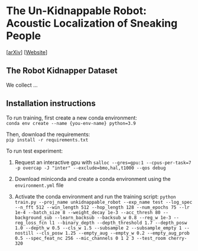 # The Un-Kidnappable Robot: Acoustic Localization of Sneaking People

[[arXiv](https://arxiv.org/abs/2310.03743)] [[Website](https://sites.google.com/view/unkidnappable-robot)]

## The Robot Kidnapper Dataset

We collect ...

## Installation instructions

To run training, first create a new conda environment: \
`conda env create --name {you-env-name} python=3.9`

Then, download the requirements: \
`pip install -r requirements.txt`



To run test experiment: 

1. Request an interactive gpu with `salloc --gres=gpu:1 --cpus-per-task=7 -p overcap -J "inter" --exclude=bmo,hal,t1000 --qos debug`

2. Download miniconda and create a conda environment using the `environment.yml` file

3. Activate the conda environment and run the training script: `python train.py --proj_name unkidnappable_robot --exp_name test --log_spec --n_fft 512 --win_length 512 --hop_length 128 --num_epochs 75 --lr 1e-4 --batch_size 8 --weight_decay 1e-3 --acc_thresh 80 --background_sub --learn_backsub --backsub_w 0.8 --reg_w 1e-3 --reg_loss_fcn l1 --binary_depth --depth_threshold 1.7 --depth_posw 1.0 --depth_w 0.5 --cls_w 1.5 --subsample 2 --subsample_empty 1 --nostill --cls_posw 1.25 --empty_aug --empty_w 0.2 --empty_aug_prob 0.5 --spec_feat_nc 256 --mic_channels 0 1 2 3 --test_room cherry-320`
